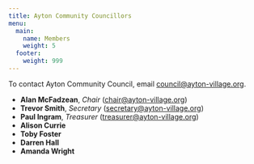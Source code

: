 ```yaml
---
title: Ayton Community Councillors
menu:
  main:
    name: Members
    weight: 5
  footer:
    weight: 999
---
```


To contact Ayton Community Council, email <council@ayton-village.org>.

* **Alan McFadzean**, *Chair* (<chair@ayton-village.org>)
* **Trevor Smith**, *Secretary* (<secretary@ayton-village.org>)
* **Paul Ingram**, *Treasurer* (<treasurer@ayton-village.org>)
* **Alison Currie**
* **Toby Foster**
* **Darren Hall**
* **Amanda Wright**
